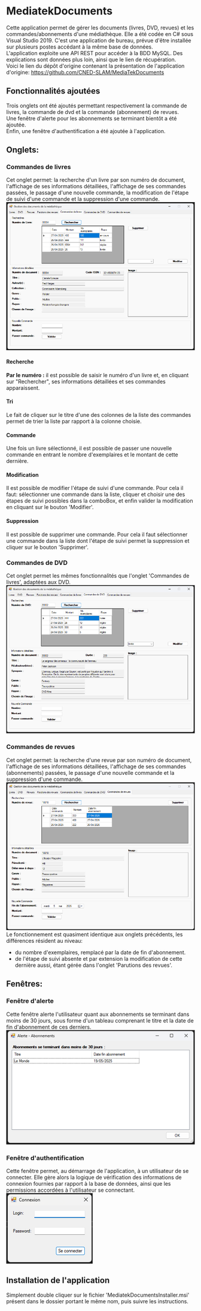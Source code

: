 # MediatekDocuments
Cette application permet de gérer les documents (livres, DVD, revues) et les commandes/abonnements d'une médiathèque. Elle a été codée en C# sous Visual Studio 2019. C'est une application de bureau, prévue d'être installée sur plusieurs postes accédant à la même base de données.<br>
L'application exploite une API REST pour accéder à la BDD MySQL. Des explications sont données plus loin, ainsi que le lien de récupération.<br>
Voici le lien du dépôt d'origine contenant la présentation de l'application d'origine: https://github.com/CNED-SLAM/MediaTekDocuments
## Fonctionnalités ajoutées
Trois onglets ont été ajoutés permettant respectivement la commande de livres, la commande de dvd et la commande (abonnement) de revues.<br>
Une fenêtre d'alerte pour les abonnements se terminant bientôt a été ajoutée.<br>
Enfin, une fenêtre d'authentification a été ajoutée à l'application.
## Onglets:
### Commandes de livres
Cet onglet permet: la recherche d'un livre par son numéro de document, l'affichage de ses informations détaillées, l'affichage de ses commandes passées, le passage d'une nouvelle commande, la modification de l'étape de suivi d'une commande et la suppression d'une commande.<br>
![img1](https://github.com/frMGB/mediatekdocuments/blob/main/assets/132413.png?raw=true)
#### Recherche
<strong>Par le numéro :</strong> il est possible de saisir le numéro d'un livre et, en cliquant sur "Rechercher", ses informations détaillées et ses commandes apparaissent.
#### Tri
Le fait de cliquer sur le titre d'une des colonnes de la liste des commandes permet de trier la liste par rapport à la colonne choisie.
#### Commande
Une fois un livre sélectionné, il est possible de passer une nouvelle commande en entrant le nombre d'exemplaires et le montant de cette dernière.
#### Modification
Il est possible de modifier l'étape de suivi d'une commande. Pour cela il faut: sélectionner une commande dans la liste, cliquer et choisir une des étapes de suivi possibles dans la comboBox, et enfin valider la modification en cliquant sur le bouton 'Modifier'.
#### Suppression
Il est possible de supprimer une commande. Pour cela il faut sélectionner une commande dans la liste dont l'étape de suivi permet la suppression et cliquer sur le bouton 'Supprimer'.
### Commandes de DVD
Cet onglet permet les mêmes fonctionnalités que l'onglet 'Commandes de livres', adaptées aux DVD.
![img2](https://github.com/frMGB/mediatekdocuments/blob/main/assets/132431.png?raw=true)
### Commandes de revues
Cet onglet permet: la recherche d'une revue par son numéro de document, l'affichage de ses informations détaillées, l'affichage de ses commandes (abonnements) passées, le passage d'une nouvelle commande et la suppression d'une commande.<br>
![img3](https://github.com/frMGB/mediatekdocuments/blob/main/assets/132443.png?raw=true)
Le fonctionnement est quasiment identique aux onglets précédents, les différences résident au niveau:<br>
- du nombre d'exemplaires, remplacé par la date de fin d'abonnement.<br>
- de l'étape de suivi absente et par extension la modification de cette dernière aussi, étant gérée dans l'onglet 'Parutions des revues'.
## Fenêtres:
### Fenêtre d'alerte
Cette fenêtre alerte l'utilisateur quant aux abonnements se terminant dans moins de 30 jours, sous forme d'un tableau comprenant le titre et la date de fin d'abonnement de ces derniers.<br>
![img4](https://github.com/frMGB/mediatekdocuments/blob/main/assets/132323.png?raw=true)
### Fenêtre d'authentification
Cette fenêtre permet, au démarrage de l'application, à un utilisateur de se connecter. Elle gère alors la logique de vérification des informations de connexion fournies par rapport à la base de données, ainsi que les permissions accordées à l'utilisateur se connectant.<br>
![img5](https://github.com/frMGB/mediatekdocuments/blob/main/assets/132300.png?raw=true)
## Installation de l'application
Simplement double cliquer sur le fichier 'MediatekDocumentsInstaller.msi' présent dans le dossier portant le même nom, puis suivre les instructions.
